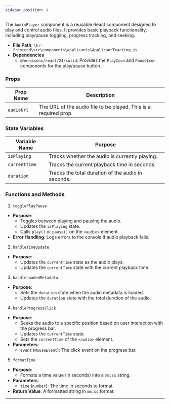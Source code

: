 ```yaml
---
sidebar_position: 4
---
```


The `AudioPlayer` component is a reusable React component designed to play and control audio files. It provides basic playback functionality, including play/pause toggling, progress tracking, and seeking.

- **File Path**: `\hr-frontend\src\components\applicants\ApplicantTracking.js`
- **Dependencies**
  - `@heroicons/react/24/solid`: Provides the `PlayIcon` and `PauseIcon` components for the play/pause button.


### Props
|Prop Name| Description|
|---|---|
| `audioUrl`| The URL of the audio file to be played. This is a required prop.|

### State Variables
| Variable Name|Purpose|
|---|---|
| `isPlaying` | Tracks whether the audio is currently playing.|
| `currentTime` | Tracks the current playback time in seconds.|
| `duration` | Tracks the total duration of the audio in seconds.|

### Functions and Methods

1. `togglePlayPause`
- **Purpose**: 
  - Toggles between playing and pausing the audio.
  - Updates the `isPlaying` state.
  - Calls `play()` or `pause()` on the `<audio>` element.
- **Error Handling**: Logs errors to the console if audio playback fails.

2. `handleTimeUpdate`
- **Purpose**:
  - Updates the `currentTime` state as the audio plays.
  - Updates the `currentTime` state with the current playback time.

3. `handleLoadedMetadata`
- **Purpose**: 
  - Sets the `duration` state when the audio metadata is loaded.
  - Updates the `duration` state with the total duration of the audio.

4. `handleProgressClick`
- **Purpose**: 
  - Seeks the audio to a specific position based on user interaction with the progress bar.
  - Updates the `currentTime` state.
  - Sets the `currentTime` of the `<audio>` element.
- **Parameters**:
  - `event` (`MouseEvent`): The click event on the progress bar.

5. `formatTime`
- **Purpose**: 
  - Formats a time value (in seconds) into a `mm:ss` string.
- **Parameters**:
  - `time` (`number`): The time in seconds to format.
- **Return Value**: A formatted string in `mm:ss` format.

---

